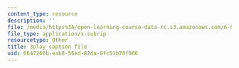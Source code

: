 ```yaml
---
content_type: resource
description: ''
file: /media/https%3A/open-learning-course-data-rc.s3.amazonaws.com/6-004-computation-structures-spring-2017/6647266beab856ed82da0fc51b70f666_e8eEyYmLx98.vtt
file_type: application/x-subrip
resourcetype: Other
title: 3play caption file
uid: 6647266b-eab8-56ed-82da-0fc51b70f666
---
```

